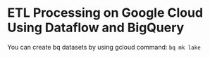 # ETL Processing on Google Cloud Using Dataflow and BigQuery

You can create bq datasets by using gcloud command: `bq mk lake`